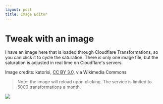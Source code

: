 ```yaml
---
layout: post
title: Image Editor
---
```

# Tweak with an image
I have an image here that is loaded through Cloudflare Transformations, so you can click it to cycle the saturation. There is only one image file, but the saturation is adjusted in real time on Cloudflare's servers.

Image credits: katorisi, [CC BY 3.0](https://creativecommons.org/licenses/by/3.0), via Wikimedia Commons

> Note: the image will reload upon clicking. The service is limited to 5000 transformations a month.

<img src="https://mdmackint.xyz/cdn-cgi/image/saturation=1.0/chrysanthemum.jpg" onclick="switch(document.querySelector('#image1').src){case 'https://mdmackint.xyz/cdn-cgi/image/saturation=1.0/chrysanthemum.jpg': document.querySelector('#image1').src='https://mdmackint.xyz/cdn-cgi/image/saturation=2.0/chrysanthemum.jpg';break;case 'https://mdmackint.xyz/cdn-cgi/image/saturation=2.0/chrysanthemum.jpg': document.querySelector('#image1').src='https://mdmackint.xyz/cdn-cgi/image/saturation=0.5/chrysanthemum.jpg';break;case 'https://mdmackint.xyz/cdn-cgi/image/saturation=0.5/chrysanthemum.jpg': document.querySelector('#image1').src='https://mdmackint.xyz/cdn-cgi/image/saturation=1.0/chrysanthemum.jpg';break;default: document.querySelector('#image1').src='https://mdmackint.xyz/cdn-cgi/image/saturation=1.0/chrysanthemum.jpg';break;}" id="image1">
